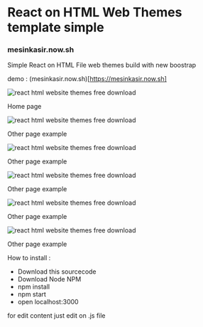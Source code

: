 # React on HTML Web Themes template simple

### mesinkasir.now.sh

Simple React on HTML File web themes build with new boostrap

demo : (mesinkasir.now.sh)[https://mesinkasir.now.sh]

![react html website themes free download](https://1.bp.blogspot.com/-pETf5v9fkhI/YB98EjMx0uI/AAAAAAAAMvY/5-BjQiAOFOY9H2vdzHSsWQk2zFHz3Rt5gCLcBGAsYHQ/s1349/free%2Breact%2Bhtml%2Btemplate%2Bdownload%2B%25286%2529.png)

Home page

![react html website themes free download](https://1.bp.blogspot.com/-hjbE-jzy74M/YB98ECvul2I/AAAAAAAAMvQ/Hqbij8mFrZ8z-p_xXB11zY1vN2SucymqACLcBGAsYHQ/s1361/free%2Breact%2Bhtml%2Btemplate%2Bdownload%2B%25285%2529.png)

Other page example

![react html website themes free download](https://1.bp.blogspot.com/-6FPOOyLinLs/YB98EXQwudI/AAAAAAAAMvU/tHLbh0FNTHANHWH17gsyCUOj2A4yPDrIQCLcBGAsYHQ/s1361/free%2Breact%2Bhtml%2Btemplate%2Bdownload%2B%25284%2529.png)

Other page example

![react html website themes free download](https://1.bp.blogspot.com/-ncpzQZIvNgo/YB98DBUG8wI/AAAAAAAAMvI/TyQx8HOpxgYYw46NGAyWi-xWsjpzn501ACLcBGAsYHQ/s1361/free%2Breact%2Bhtml%2Btemplate%2Bdownload%2B%25283%2529.png)

Other page example

![react html website themes free download](https://1.bp.blogspot.com/-DbGZO8aLBnQ/YB98C_ZyIdI/AAAAAAAAMvE/unpf_kxEaGIpqLSVdaFvqyzdSGfC7baqACLcBGAsYHQ/s1361/free%2Breact%2Bhtml%2Btemplate%2Bdownload%2B%25282%2529.png)

Other page example

![react html website themes free download](https://1.bp.blogspot.com/-LFzI6QtJ7-8/YB98D-oppSI/AAAAAAAAMvM/f-Z9-JnaMbIqAkg7hNn4cdvv1OIXG58SgCLcBGAsYHQ/s1361/free%2Breact%2Bhtml%2Btemplate%2Bdownload%2B%25281%2529.png)

Other page example

How to install :

+ Download this sourcecode
+ Download Node NPM 
+ npm install
+ npm start
+ open localhost:3000 

for edit content just edit on .js file